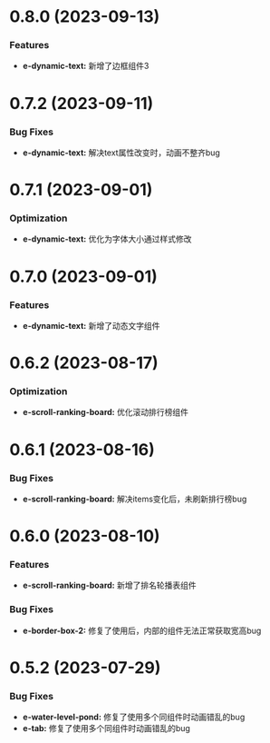 <!--
 * @Autor: costa
 * @Date: 2023-08-02 16:14:59
 * @LastEditors: costa
 * @LastEditTime: 2023-09-13 15:01:03
 * @Description: 
 * @Copyright: © 2023 by costa. All rights reserved.
-->
# 0.8.0 (2023-09-13)

### Features

* **e-dynamic-text:** 新增了边框组件3

# 0.7.2 (2023-09-11)

### Bug Fixes

* **e-dynamic-text:** 解决text属性改变时，动画不整齐bug

# 0.7.1 (2023-09-01)

### Optimization

* **e-dynamic-text:** 优化为字体大小通过样式修改

# 0.7.0 (2023-09-01)

### Features

* **e-dynamic-text:** 新增了动态文字组件

# 0.6.2 (2023-08-17)

### Optimization

* **e-scroll-ranking-board:** 优化滚动排行榜组件

# 0.6.1 (2023-08-16)

### Bug Fixes

* **e-scroll-ranking-board:** 解决items变化后，未刷新排行榜bug

# 0.6.0 (2023-08-10)

### Features

* **e-scroll-ranking-board:** 新增了排名轮播表组件

### Bug Fixes

* **e-border-box-2:** 修复了使用后，内部的组件无法正常获取宽高bug

# 0.5.2 (2023-07-29)

### Bug Fixes

* **e-water-level-pond:** 修复了使用多个同组件时动画错乱的bug
* **e-tab:** 修复了使用多个同组件时动画错乱的bug
